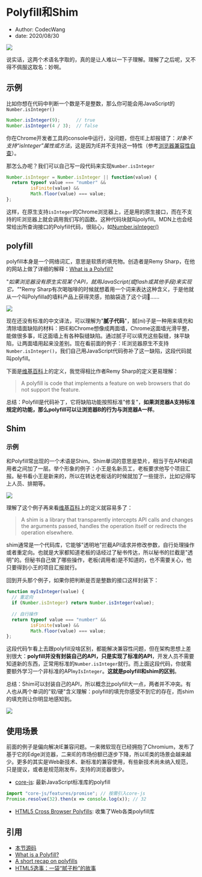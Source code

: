 # Polyfill和Shim

- Author: CodecWang
- date: 2020/08/30

![](http://cos.codec.wang/what-is-polyfill.jpg)

说实话，这两个术语名字取的，真的是让人难以一下子理解。理解了之后呢，又不得不佩服这取名：妙啊。

## 示例

比如你想在代码中判断一个数是不是整数，那么你可能会用JavaScript的`Number.isInteger()`

```javascript
Number.isInteger(9);      // true
Number.isInteger(4 / 3);  // false
```

你在Chrome开发者工具的console中运行，没问题，但在IE上却报错了：*对象不支持“isInteger”属性或方法*，这是因为IE并不支持这一特性（参考[浏览器兼容性自查](/web/compatibility-check-for-web-api)）。

那怎么办呢？我们可以自己写一段代码来实现`Number.isInteger`

```javascript
Number.isInteger = Number.isInteger || function(value) {
  return typeof value === "number" && 
         isFinite(value) && 
         Math.floor(value) === value;
};
```

这样，在原生支持`isInteger`的Chrome浏览器上，还是用的原生接口，而在不支持的IE浏览器上就会调用我们写的函数。这种代码块就叫polyfill。MDN上也会经常给出所查询接口的Polyfill代码，很贴心，如[Number.isInteger()](https://developer.mozilla.org/zh-CN/docs/Web/JavaScript/Reference/Global_Objects/Number/isInteger#Polyfill)

## polyfill

polyfill本身是一个网络词汇，意思是软质的填充物。创造者是Remy Sharp，在他的网站上做了详细的解释：[What is a Polyfill?](https://remysharp.com/2010/10/08/what-is-a-polyfill)

"*如果浏览器没有原生实现某个API，就用JavaScript(或flash或其他手段)来实现它。"*"Remy Sharp有次喝咖啡的时候就想着用一个词来表达这种含义，于是他就从一个叫Polyfilla的墙料产品上获得灵感，拍脑袋造了这个词🤣……

![](http://cos.codec.wang/polyfill-life-example.jpg)

现在还没有标准的中文译法，可以理解为"**腻子代码**"，腻(ni)子是一种用来填充和清除墙面缺陷的材料：把IE和Chrome想像成两面墙，Chrome这面墙光滑平整，能做很多事，IE这面墙上有各种裂缝缺陷。通过腻子可以填充这些裂缝，抹平缺陷，让两面墙用起来没差别。现在看前面的例子：IE浏览器原生不支持`Number.isInteger()`，我们自己用JavaScript代码弥补了这一缺陷，这段代码就叫polyfill。

下面是[维基百科](https://en.wikipedia.org/wiki/Polyfill_(programming))上的定义，我觉得相比作者Remy Sharp的定义更易理解：

> A polyfill is code that implements a feature on web browsers that do not support the feature.

总结：Polyfill是代码补丁，它将缺陷功能按照标准"修复"，**如果浏览器A支持标准规定的功能，那么polyfill可以让浏览器B的行为与浏览器A一样**。

## Shim

### 示例

和Polyfill常出现的一个术语是Shim。Shim单词的意思是垫片，相当于在API和调用者之间加了一层。举个形象的例子：小王是名新员工，老板要求他写个项目汇报。秘书看小王是新来的，所以在转达老板话的时候就加了一些提示，比如记得写上人员、排期等。

![](http://cos.codec.wang/understand-what-shim-is.png)

理解了这个例子再来看[维基百科](https://en.wikipedia.org/wiki/Shim_(computing))上的定义就容易多了：

> A shim is a library that transparently intercepts API calls and changes the arguments passed, handles the operation itself or redirects the operation elsewhere.

shim通常是一个代码库，它能够"透明地"拦截API请求并修改参数，自行处理操作或者重定向。也就是大家都知道老板的话经过了秘书传达，所以秘书的拦截是"透明"的。但秘书自己做了哪些操作，老板(调用者)是不知道的，也不需要关心，他只要得到小王的项目汇报就行。

回到开头那个例子，如果你把判断是否是整数的接口这样封装下：

```javascript
function myIsInteger(value) {
  // 重定向
  if (Number.isInteger) return Number.isInteger(value);
  
  // 自行操作
  return typeof value === "number" && 
         isFinite(value) && 
         Math.floor(value) === value;
};
```

这段代码乍看上去跟polyfill没啥区别，都能解决兼容性问题，但在架构思想上差别很大：**polyfill并没有封装自己的API，只是实现了标准的API**，开发人员不需要知道新的东西，正常用标准的`Number.isInteger`就行。而上面这段代码，你就需要额外学习一个非标准的API`myIsInteger`。**这就是polyfill和shim的区别**。

总结：Shim可以封装自己的API，所以概念比polyfill大一点，两者并不冲突。有人也从两个单词的"软/硬"含义理解：polyfill的填充你感受不到它的存在，而shim的填充则让你明显地感知到。

![](http://cos.codec.wang/understand-shim-and-polyfill-example.jpg)

## 使用场景

前面的例子是偏向解决IE兼容问题。一来微软现在已经拥抱了Chromium，发布了基于它的Edge浏览器，二来IE的市场份额已逐步下降，所以IE类的场景会越来越少。更多的其实是Web新技术、新标准的兼容使用，有些新技术尚未纳入规范，只是提议，或者是规范刚发布，支持的浏览器很少。

- [core-js](https://github.com/zloirock/core-js): 最新JavaScript标准库的polyfill

```javascript
import "core-js/features/promise"; // 按需引入core-js
Promise.resolve(32).then(x => console.log(x)); // 32
```

- [HTML5 Cross Browser Polyfills](https://github.com/Modernizr/Modernizr/wiki/HTML5-Cross-browser-Polyfills): 收集了Web各类polyfill库

## 引用

- [本节源码](https://github.com/CodecWang/Blog/tree/master/code/web/polyfill-and-shim.js)
- [What is a Polyfill?](https://remysharp.com/2010/10/08/what-is-a-polyfill)
- [A short recap on polyfills](https://javascript.christmas/2019/21)
- [HTML5逸事：一袋“腻子粉”的故事](https://www.ituring.com.cn/article/details/766)